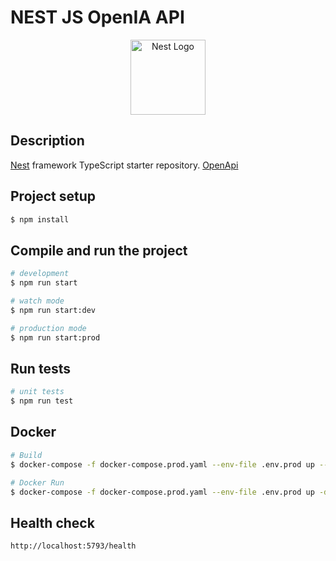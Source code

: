 # NEST JS OpenIA API

<p align="center">
  <a href="http://nestjs.com/" target="blank"><img src="https://nestjs.com/img/logo-small.svg" width="120" alt="Nest Logo" /></a>
</p>

## Description

[Nest](https://github.com/nestjs/nest) framework TypeScript starter repository.
[OpenApi](https://platform.openai.com/docs/quickstart)

## Project setup

```bash
$ npm install
```

## Compile and run the project

```bash
# development
$ npm run start

# watch mode
$ npm run start:dev

# production mode
$ npm run start:prod
```

## Run tests

```bash
# unit tests
$ npm run test
```

## Docker

```bash
# Build
$ docker-compose -f docker-compose.prod.yaml --env-file .env.prod up --build
```

```bash
# Docker Run
$ docker-compose -f docker-compose.prod.yaml --env-file .env.prod up -d
```

## Health check

```
http://localhost:5793/health
```
